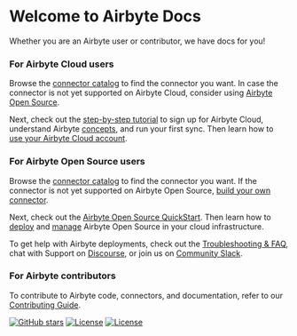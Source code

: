 # Welcome to Airbyte Docs

Whether you are an Airbyte user or contributor, we have docs for you! 

### For Airbyte Cloud users

Browse the [connector catalog](https://docs.airbyte.com/integrations/) to find the connector you want. In case the connector is not yet supported on Airbyte Cloud, consider using [Airbyte Open Source](#for-airbyte-open-source-users).

Next, check out the [step-by-step tutorial](https://docs.airbyte.com/cloud/getting-started-with-airbyte-cloud) to sign up for Airbyte Cloud, understand Airbyte [concepts](https://docs.airbyte.com/cloud/core-concepts), and run your first sync. Then learn how to [use your Airbyte Cloud account](https://docs.airbyte.com/category/using-airbyte-cloud).

### For Airbyte Open Source users

Browse the [connector catalog](https://docs.airbyte.com/integrations/) to find the connector you want. If the connector is not yet supported on Airbyte Open Source, [build your own connector](https://docs.airbyte.com/connector-development/).

Next, check out the [Airbyte Open Source QuickStart](https://docs.airbyte.com/quickstart/deploy-airbyte). Then learn how to [deploy](https://docs.airbyte.com/deploying-airbyte/local-deployment) and [manage](https://docs.airbyte.com/operator-guides/upgrading-airbyte) Airbyte Open Source in your cloud infrastructure. 


To get help with Airbyte deployments, check out the [Troubleshooting & FAQ](https://docs.airbyte.com/troubleshooting/), chat with Support on [Discourse](https://discuss.airbyte.io/), or join us on [Community Slack](https://slack.airbyte.io/).

### For Airbyte contributors

To contribute to Airbyte code, connectors, and documentation, refer to our [Contributing Guide](https://docs.airbyte.com/contributing-to-airbyte/). 

[![GitHub stars](https://img.shields.io/github/stars/airbytehq/airbyte?style=social&label=Star&maxAge=2592000)](https://GitHub.com/airbytehq/airbyte/stargazers/) [![License](https://img.shields.io/static/v1?label=license&message=MIT&color=brightgreen)](https://github.com/airbytehq/airbyte/tree/a9b1c6c0420550ad5069aca66c295223e0d05e27/LICENSE/README.md) [![License](https://img.shields.io/static/v1?label=license&message=ELv2&color=brightgreen)](https://github.com/airbytehq/airbyte/tree/a9b1c6c0420550ad5069aca66c295223e0d05e27/LICENSE/README.md)
